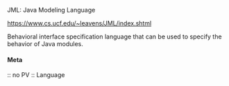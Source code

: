 JML: Java Modeling Language

https://www.cs.ucf.edu/~leavens/JML/index.shtml

Behavioral interface specification language that can be used to specify the behavior of Java modules.

#### Meta
:: no PV
:: Language